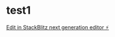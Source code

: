 # test1

[Edit in StackBlitz next generation editor ⚡️](https://stackblitz.com/~/github.com/mohnishbahal/test1)